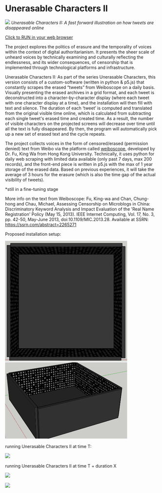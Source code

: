 # Unerasable Characters II

![](unerasablecharactersII.gif)
*Unerasable Characters II: A fast forward illustration on how tweets are disappeared online*

[Click to RUN in your web browser](http://www.siusoon.net/projects/projects_mediaart/erasure/)

The project explores the politics of erasure and the temporality of voices within the context of digital authoritarianism. It presents the sheer scale of unheard voices by technically examining and culturally reflecting the endlessness, and its wider consequences, of censorship that is implemented through technological platforms and infrastructure.

Unerasable Characters II: As part of the series Unerasable Characters, this version consists of a custom-software (written in python & p5.js) that constantly scrapes the erased “tweets” from Weiboscope on a daily basis. Visually presenting the erased archives in a grid format, and each tweet is deconstructed into a character-by-character display (where each tweet with one character display at a time), and the installation will then fill with text and silence. The duration of each ‘tweet’ is computed and translated from the original visible time online, which is calculated from subtracting each single tweet's erased time and created time. As a result, the number of visible characters on the projected screens will decrease over time until all the text is fully disappeared. By then, the program will automatically pick up a new set of erased text and the cycle repeats. 

The project collects voices in the form of censored/erased (permission denied) text from Weibo via the platform called [weiboscope](https://weiboscope.jmsc.hku.hk/), developed by Dr. Fu, King Wa from Hong Kong University. Technically, it uses python for daily web scraping with limited data available (only past 7 days, max 200 records), and the front-end piece is written in p5.js with the max of 1 year storage of the erased data. Based on previous experiences, it will take the average of 3 hours for the erasure (which is also the time gap of the actual visibility of tweets). 

*still in a fine-tuning stage

More info on the text from Weiboscope:  Fu, King-wa and Chan, Chung-hong and Chau, Michael, Assessing Censorship on Microblogs in China: Discriminatory Keyword Analysis and Impact Evaluation of the 'Real Name Registration' Policy (May 15, 2013). IEEE Internet Computing, Vol. 17, No. 3, pp. 42-50, May-June 2013, doi:10.1109/MIC.2013.28. Available at SSRN: https://ssrn.com/abstract=2265271

Proposed installation setup:

<img src="images/installation1.png" width="400">
<img src="images/installation2.png" width="400">

running Unerasable Characters II at time T:

![](https://live.staticflickr.com/65535/49777309756_c10a86968d_c.jpg)

running Unerasable Characters II at time T + duration X 

![](https://live.staticflickr.com/65535/49777633092_f8e67dd414_c.jpg)

![](https://live.staticflickr.com/65535/50115651896_edb889fc19_c.jpg)
